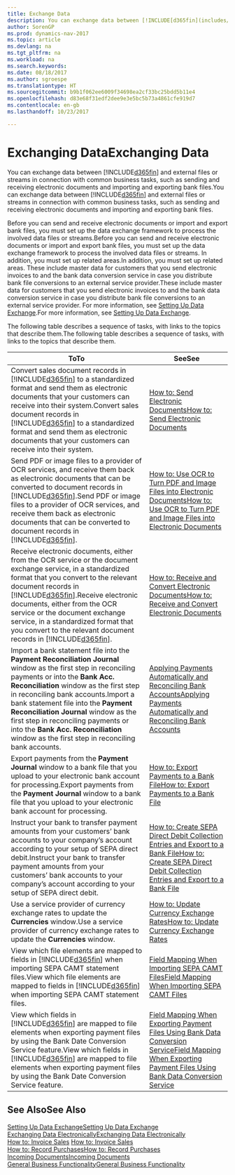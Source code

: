 ```yaml
---
title: Exchange Data
description: You can exchange data between [!INCLUDE[d365fin](includes/d365fin_md.md)] and external files or streams in connection with common business tasks, such as sending and receiving electronic documents and importing and exporting bank files.
author: SorenGP
ms.prod: dynamics-nav-2017
ms.topic: article
ms.devlang: na
ms.tgt_pltfrm: na
ms.workload: na
ms.search.keywords: 
ms.date: 08/18/2017
ms.author: sgroespe
ms.translationtype: HT
ms.sourcegitcommit: b9b1f062ee6009f34698ea2cf33bc25bdd5b11e4
ms.openlocfilehash: d83e68f31edf2dee9e3e5bc5b73a4861cfe919d7
ms.contentlocale: en-gb
ms.lasthandoff: 10/23/2017

---
```

# <a name="exchanging-data"></a><span data-ttu-id="8face-103">Exchanging Data</span><span class="sxs-lookup"><span data-stu-id="8face-103">Exchanging Data</span></span>
<span data-ttu-id="8face-104">You can exchange data between [!INCLUDE[d365fin](includes/d365fin_md.md)] and external files or streams in connection with common business tasks, such as sending and receiving electronic documents and importing and exporting bank files.</span><span class="sxs-lookup"><span data-stu-id="8face-104">You can exchange data between [!INCLUDE[d365fin](includes/d365fin_md.md)] and external files or streams in connection with common business tasks, such as sending and receiving electronic documents and importing and exporting bank files.</span></span>  

<span data-ttu-id="8face-105">Before you can send and receive electronic documents or import and export bank files, you must set up the data exchange framework to process the involved data files or streams.</span><span class="sxs-lookup"><span data-stu-id="8face-105">Before you can send and receive electronic documents or import and export bank files, you must set up the data exchange framework to process the involved data files or streams.</span></span> <span data-ttu-id="8face-106">In addition, you must set up related areas.</span><span class="sxs-lookup"><span data-stu-id="8face-106">In addition, you must set up related areas.</span></span> <span data-ttu-id="8face-107">These include master data for customers that you send electronic invoices to and the bank data conversion service in case you distribute bank file conversions to an external service provider.</span><span class="sxs-lookup"><span data-stu-id="8face-107">These include master data for customers that you send electronic invoices to and the bank data conversion service in case you distribute bank file conversions to an external service provider.</span></span> <span data-ttu-id="8face-108">For more information, see [Setting Up Data Exchange](across-set-up-data-exchange.md).</span><span class="sxs-lookup"><span data-stu-id="8face-108">For more information, see [Setting Up Data Exchange](across-set-up-data-exchange.md).</span></span>  

 <span data-ttu-id="8face-109">The following table describes a sequence of tasks, with links to the topics that describe them.</span><span class="sxs-lookup"><span data-stu-id="8face-109">The following table describes a sequence of tasks, with links to the topics that describe them.</span></span>  

|<span data-ttu-id="8face-110">**To**</span><span class="sxs-lookup"><span data-stu-id="8face-110">**To**</span></span>|<span data-ttu-id="8face-111">**See**</span><span class="sxs-lookup"><span data-stu-id="8face-111">**See**</span></span>|  
|------------|-------------|  
|<span data-ttu-id="8face-112">Convert sales document records in [!INCLUDE[d365fin](includes/d365fin_md.md)] to a standardized format and send them as electronic documents that your customers can receive into their system.</span><span class="sxs-lookup"><span data-stu-id="8face-112">Convert sales document records in [!INCLUDE[d365fin](includes/d365fin_md.md)] to a standardized format and send them as electronic documents that your customers can receive into their system.</span></span>|[<span data-ttu-id="8face-113">How to: Send Electronic Documents</span><span class="sxs-lookup"><span data-stu-id="8face-113">How to: Send Electronic Documents</span></span>](sales-how-to-send-electronic-documents.md)|  
|<span data-ttu-id="8face-114">Send PDF or image files to a provider of OCR services, and receive them back as electronic documents that can be converted to document records in [!INCLUDE[d365fin](includes/d365fin_md.md)].</span><span class="sxs-lookup"><span data-stu-id="8face-114">Send PDF or image files to a provider of OCR services, and receive them back as electronic documents that can be converted to document records in [!INCLUDE[d365fin](includes/d365fin_md.md)].</span></span>|[<span data-ttu-id="8face-115">How to: Use OCR to Turn PDF and Image Files into Electronic Documents</span><span class="sxs-lookup"><span data-stu-id="8face-115">How to: Use OCR to Turn PDF and Image Files into Electronic Documents</span></span>](across-how-use-ocr-pdf-images-files.md)|  
|<span data-ttu-id="8face-116">Receive electronic documents, either from the OCR service or the document exchange service, in a standardized format that you convert to the relevant document records in [!INCLUDE[d365fin](includes/d365fin_md.md)].</span><span class="sxs-lookup"><span data-stu-id="8face-116">Receive electronic documents, either from the OCR service or the document exchange service, in a standardized format that you convert to the relevant document records in [!INCLUDE[d365fin](includes/d365fin_md.md)].</span></span>|[<span data-ttu-id="8face-117">How to: Receive and Convert Electronic Documents</span><span class="sxs-lookup"><span data-stu-id="8face-117">How to: Receive and Convert Electronic Documents</span></span>](purchasing-how-to-receive-and-convert-electronic-documents.md)|  
|<span data-ttu-id="8face-118">Import a bank statement file into the **Payment Reconciliation Journal** window as the first step in reconciling payments or into the **Bank Acc. Reconciliation** window as the first step in reconciling bank accounts.</span><span class="sxs-lookup"><span data-stu-id="8face-118">Import a bank statement file into the **Payment Reconciliation Journal** window as the first step in reconciling payments or into the **Bank Acc. Reconciliation** window as the first step in reconciling bank accounts.</span></span>|[<span data-ttu-id="8face-119">Applying Payments Automatically and Reconciling Bank Accounts</span><span class="sxs-lookup"><span data-stu-id="8face-119">Applying Payments Automatically and Reconciling Bank Accounts</span></span>](receivables-apply-payments-auto-reconcile-bank-accounts.md)|  
|<span data-ttu-id="8face-120">Export payments from the **Payment Journal** window to a bank file that you upload to your electronic bank account for processing.</span><span class="sxs-lookup"><span data-stu-id="8face-120">Export payments from the **Payment Journal** window to a bank file that you upload to your electronic bank account for processing.</span></span>|[<span data-ttu-id="8face-121">How to: Export Payments to a Bank File</span><span class="sxs-lookup"><span data-stu-id="8face-121">How to: Export Payments to a Bank File</span></span>](payables-how-export-payments-bank-file.md)|  
|<span data-ttu-id="8face-122">Instruct your bank to transfer payment amounts from your customers’ bank accounts to your company’s account according to your setup of SEPA direct debit.</span><span class="sxs-lookup"><span data-stu-id="8face-122">Instruct your bank to transfer payment amounts from your customers’ bank accounts to your company’s account according to your setup of SEPA direct debit.</span></span>|[<span data-ttu-id="8face-123">How to: Create SEPA Direct Debit Collection Entries and Export to a Bank File</span><span class="sxs-lookup"><span data-stu-id="8face-123">How to: Create SEPA Direct Debit Collection Entries and Export to a Bank File</span></span>](finance-how-create-sepa-direct-debit-collection-entries-export-bank-file.md)|  
|<span data-ttu-id="8face-124">Use a service provider of currency exchange rates to update the **Currencies** window.</span><span class="sxs-lookup"><span data-stu-id="8face-124">Use a service provider of currency exchange rates to update the **Currencies** window.</span></span>|[<span data-ttu-id="8face-125">How to: Update Currency Exchange Rates</span><span class="sxs-lookup"><span data-stu-id="8face-125">How to: Update Currency Exchange Rates</span></span>](finance-how-update-currencies.md)|  
|<span data-ttu-id="8face-126">View which file elements are mapped to fields in [!INCLUDE[d365fin](includes/d365fin_md.md)] when importing SEPA CAMT statement files.</span><span class="sxs-lookup"><span data-stu-id="8face-126">View which file elements are mapped to fields in [!INCLUDE[d365fin](includes/d365fin_md.md)] when importing SEPA CAMT statement files.</span></span>|[<span data-ttu-id="8face-127">Field Mapping When Importing SEPA CAMT Files</span><span class="sxs-lookup"><span data-stu-id="8face-127">Field Mapping When Importing SEPA CAMT Files</span></span>](across-field-mapping-when-importing-sepa-camt-files.md)|  
|<span data-ttu-id="8face-128">View which fields in [!INCLUDE[d365fin](includes/d365fin_md.md)] are mapped to file elements when exporting payment files by using the Bank Date Conversion Service feature.</span><span class="sxs-lookup"><span data-stu-id="8face-128">View which fields in [!INCLUDE[d365fin](includes/d365fin_md.md)] are mapped to file elements when exporting payment files by using the Bank Date Conversion Service feature.</span></span>|[<span data-ttu-id="8face-129">Field Mapping When Exporting Payment Files Using Bank Data Conversion Service</span><span class="sxs-lookup"><span data-stu-id="8face-129">Field Mapping When Exporting Payment Files Using Bank Data Conversion Service</span></span>](across-field-mapping-when-exporting-payment-files-using-bank-data-conversion-service.md)|  

## <a name="see-also"></a><span data-ttu-id="8face-130">See Also</span><span class="sxs-lookup"><span data-stu-id="8face-130">See Also</span></span>  
[<span data-ttu-id="8face-131">Setting Up Data Exchange</span><span class="sxs-lookup"><span data-stu-id="8face-131">Setting Up Data Exchange</span></span>](across-set-up-data-exchange.md)  
[<span data-ttu-id="8face-132">Exchanging Data Electronically</span><span class="sxs-lookup"><span data-stu-id="8face-132">Exchanging Data Electronically</span></span>](across-data-exchange.md)  
<span data-ttu-id="8face-133">[How to: Invoice Sales](sales-how-invoice-sales.md) </span><span class="sxs-lookup"><span data-stu-id="8face-133">[How to: Invoice Sales](sales-how-invoice-sales.md) </span></span>  
[<span data-ttu-id="8face-134">How to: Record Purchases</span><span class="sxs-lookup"><span data-stu-id="8face-134">How to: Record Purchases</span></span>](purchasing-how-record-purchases.md)  
[<span data-ttu-id="8face-135">Incoming Documents</span><span class="sxs-lookup"><span data-stu-id="8face-135">Incoming Documents</span></span>](across-income-documents.md)  
[<span data-ttu-id="8face-136">General Business Functionality</span><span class="sxs-lookup"><span data-stu-id="8face-136">General Business Functionality</span></span>](ui-across-business-areas.md)  

